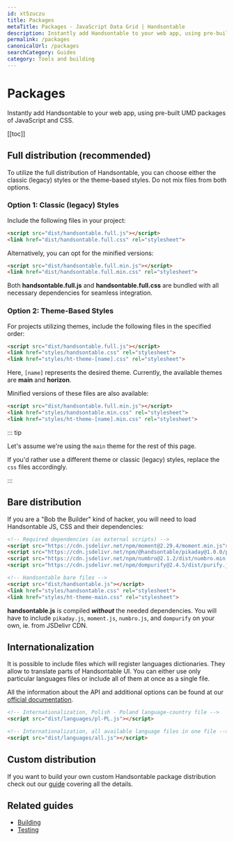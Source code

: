 ```yaml
---
id: xt5zuczu
title: Packages
metaTitle: Packages - JavaScript Data Grid | Handsontable
description: Instantly add Handsontable to your web app, using pre-built UMD packages of JavaScript and CSS.
permalink: /packages
canonicalUrl: /packages
searchCategory: Guides
category: Tools and building
---
```


# Packages

Instantly add Handsontable to your web app, using pre-built UMD packages of JavaScript and CSS.

[[toc]]

## Full distribution (recommended)

To utilize the full distribution of Handsontable, you can choose either the classic (legacy) styles or the theme-based styles. Do not mix files from both options.

### Option 1: Classic (legacy) Styles
Include the following files in your project:
```html
<script src="dist/handsontable.full.js"></script>
<link href="dist/handsontable.full.css" rel="stylesheet">
```
Alternatively, you can opt for the minified versions:
```html
<script src="dist/handsontable.full.min.js"></script>
<link href="dist/handsontable.full.min.css" rel="stylesheet">
```

Both **handsontable.full.js** and **handsontable.full.css** are bundled with all necessary dependencies for seamless integration.

### Option 2: Theme-Based Styles
For projects utilizing themes, include the following files in the specified order:
```html
<script src="dist/handsontable.full.js"></script>
<link href="styles/handsontable.css" rel="stylesheet">
<link href="styles/ht-theme-[name].css" rel="stylesheet">
```
Here, `[name]` represents the desired theme. Currently, the available themes are **main** and **horizon**. 

Minified versions of these files are also available:
```html
<script src="dist/handsontable.full.min.js"></script>
<link href="styles/handsontable.min.css" rel="stylesheet">
<link href="styles/ht-theme-[name].min.css" rel="stylesheet">
```

::: tip

Let's assume we're using the `main` theme for the rest of this page.

If you'd rather use a different theme or classic (legacy) styles, replace the `css` files accordingly.

:::

## Bare distribution

If you are a "Bob the Builder" kind of hacker, you will need to load Handsontable JS, CSS and their dependencies:
```html
<!-- Required dependencies (as external scripts) -->
<script src="https://cdn.jsdelivr.net/npm/moment@2.29.4/moment.min.js"></script>
<script src="https://cdn.jsdelivr.net/npm/@handsontable/pikaday@1.0.0/pikaday.min.js"></script>
<script src="https://cdn.jsdelivr.net/npm/numbro@2.1.2/dist/numbro.min.js"></script>
<script src="https://cdn.jsdelivr.net/npm/dompurify@2.4.5/dist/purify.js"></script>

<!-- Handsontable bare files -->
<script src="dist/handsontable.js"></script>
<link href="styles/handsontable.css" rel="stylesheet">
<link href="styles/ht-theme-main.css" rel="stylesheet">
```

**handsontable.js** is compiled ___without___ the needed dependencies. You will have to include `pikaday.js`, `moment.js`, `numbro.js`, and `dompurify` on your own, ie. from JSDelivr CDN.

## Internationalization
It is possible to include files which will register languages dictionaries. They allow to translate parts of Handsontable UI. You can either use only particular languages files or include all of them at once as a single file.

All the information about the API and additional options can be found at our [official documentation](@/guides/internationalization/language/language.md).

```html
<!-- Internationalization, Polish - Poland language-country file -->
<script src="dist/languages/pl-PL.js"></script>

<!-- Internationalization, all available language files in one file -->
<script src="dist/languages/all.js"></script>
```

## Custom distribution

If you want to build your own custom Handsontable package distribution check out our [guide](@/guides/tools-and-building/custom-builds/custom-builds.md) covering all the details.

## Related guides

<div class="boxes-list gray">

- [Building](@/guides/tools-and-building/custom-builds/custom-builds.md)
- [Testing](@/guides/tools-and-building/testing/testing.md)

</div>
